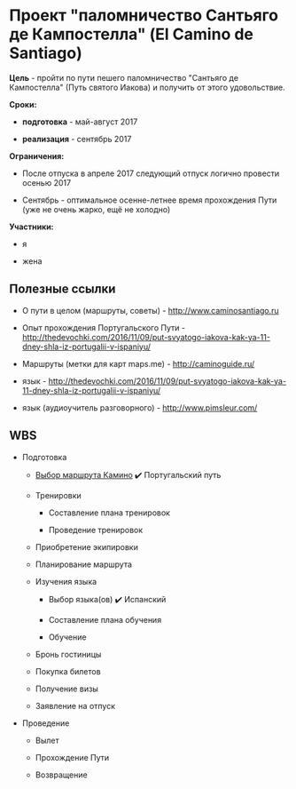 # Проект "паломничество Сантьяго де Кампостелла" (El Camino de Santiago)

**Цель** - пройти по пути пешего паломничество "Сантьяго де Кампостелла" (Путь святого Иакова) и получить от этого удовольствие.

**Сроки:**

- **подготовка** - май-август 2017

- **реализация** - сентябрь 2017

**Ограничения:**

- После отпуска в апреле 2017 следующий отпуск логично провести осенью 2017

- Сентябрь - оптимальное осенне-летнее время прохождения Пути (уже не очень жарко, ещё не холодно)

**Участники:**

- я

- жена

## Полезные ссылки

- О пути в целом (маршруты, советы) - http://www.caminosantiago.ru

- Опыт прохождения Португальского Пути - http://thedevochki.com/2016/11/09/put-svyatogo-iakova-kak-ya-11-dney-shla-iz-portugalii-v-ispaniyu/

- Маршруты (метки для карт maps.me) - http://caminoguide.ru/

- язык - http://thedevochki.com/2016/11/09/put-svyatogo-iakova-kak-ya-11-dney-shla-iz-portugalii-v-ispaniyu/

- язык (аудиоучитель разговорного) - http://www.pimsleur.com/

## WBS

- Подготовка

   - [Выбор маршрута Камино](https://github.com/lexnekr/project-Camino/blob/master/Route_selection.md) :heavy_check_mark: Португальский путь
   
   - Тренировки
   
      - Составление плана тренировок
      
      - Проведение тренировок
   
   - Приобретение экипировки
   
   - Планирование маршрута
   
   - Изучения языка
   
      - Выбор языка(ов) :heavy_check_mark: Испанский
      
      - Составление плана обучения
      
      - Обучение
   
   - Бронь гостиницы
   
   - Покупка билетов
   
   - Получение визы
   
   - Заявление на отпуск

- Проведение

   - Вылет
   
   - Прохождение Пути
   
   - Возвращение
